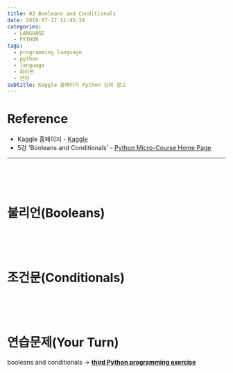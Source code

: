 ```yaml
---
title: 03 Booleans and Conditionals
date: 2019-07-17 11:45:34
categories:
  - LANGUAGE
  - PYTHON
tags:
  - programming language
  - python
  - language
  - 파이썬
  - 언어
subtitle: Kaggle 홈페이지 Python 강좌 참고
---
```


# Reference

- Kaggle 홈페이지 - [Kaggle](https://www.kaggle.com)
- 5강 'Booleans and Conditionals' - [Python Micro-Course Home Page](https://www.kaggle.com/colinmorris/booleans-and-conditionals)

------

<br><br><br>
# 불리언(Booleans)


<br><br><br>
# 조건문(Conditionals)


<br><br><br>
# 연습문제(Your Turn)

booleans and conditionals -> **[third Python programming exercise](https://www.kaggle.com/kernels/fork/1275165)**
